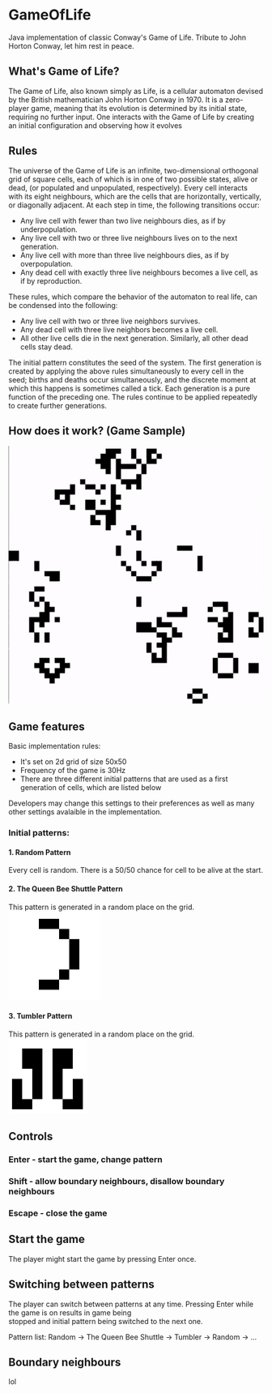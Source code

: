 # GameOfLife
Java implementation of classic Conway's Game of Life. Tribute to John Horton Conway, let him rest in peace.  
## What's Game of Life?
The Game of Life, also known simply as Life, is a cellular automaton devised by the British mathematician John Horton Conway in 1970. It is a zero-player game, meaning that its evolution is determined by its initial state, requiring no further input. One interacts with the Game of Life by creating an initial configuration and observing how it evolves  
## Rules
The universe of the Game of Life is an infinite, two-dimensional orthogonal grid of square cells, each of which is in one of two possible states, alive or dead, (or populated and unpopulated, respectively). Every cell interacts with its eight neighbours, which are the cells that are horizontally, vertically, or diagonally adjacent. At each step in time, the following transitions occur:  
  
- Any live cell with fewer than two live neighbours dies, as if by underpopulation.  
- Any live cell with two or three live neighbours lives on to the next generation.  
- Any live cell with more than three live neighbours dies, as if by overpopulation.  
- Any dead cell with exactly three live neighbours becomes a live cell, as if by reproduction.  
  
These rules, which compare the behavior of the automaton to real life, can be condensed into the following:  
  
- Any live cell with two or three live neighbors survives.
- Any dead cell with three live neighbors becomes a live cell.
- All other live cells die in the next generation. Similarly, all other dead cells stay dead.  
  
The initial pattern constitutes the seed of the system. The first generation is created by applying the above rules simultaneously to every cell in the seed; births and deaths occur simultaneously, and the discrete moment at which this happens is sometimes called a tick. Each generation is a pure function of the preceding one. The rules continue to be applied repeatedly to create further generations.  
## How does it work? (Game Sample)
![](golgif.gif)
## Game features
Basic implementation rules:  
  
- It's set on 2d grid of size 50x50  
- Frequency of the game is 30Hz  
- There are three different initial patterns that are used as a first generation of cells, which are listed below  
  
Developers may change this settings to their preferences as well as many other settings avalaible in the implementation.  
### Initial patterns:  
  
#### 1. Random Pattern
Every cell is random. There is a 50/50 chance for cell to be alive at the start.  
  
#### 2. The Queen Bee Shuttle Pattern
This pattern is generated in a random place on the grid.  
![Queen Bee](queen.PNG)  
  
#### 3. Tumbler Pattern  
This pattern is generated in a random place on the grid.  
![Tumbler](tumbler.PNG)  

## Controls
### Enter - start the game, change pattern  
### Shift - allow boundary neighbours, disallow boundary neighbours
### Escape - close the game

## Start the game
The player might start the game by pressing Enter once.  

## Switching between patterns
The player can switch between patterns at any time. Pressing Enter while the game is on results in game being  
stopped and initial pattern being switched to the next one.  
  
Pattern list: Random -> The Queen Bee Shuttle -> Tumbler -> Random -> ...  

## Boundary neighbours  
lol
